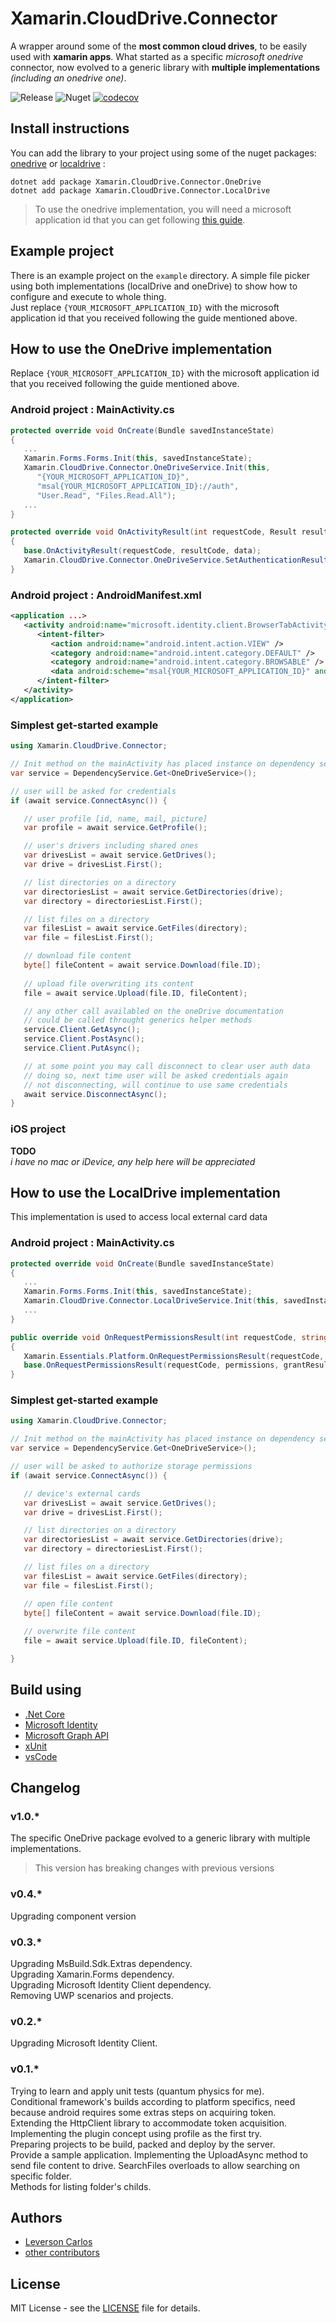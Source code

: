 # Xamarin.CloudDrive.Connector
A wrapper around some of the **most common cloud drives**, to be easily used with **xamarin apps**. What started as a specific *microsoft onedrive* connector, now evolved to a generic library with **multiple implementations** *(including an onedrive one)*.  

![Release](https://github.com/LeversonCarlos/Xamarin.OneDrive.Connector/workflows/Release/badge.svg)
![Nuget](https://img.shields.io/nuget/v/Xamarin.CloudDrive.Connector.Common?label=nuget&logo=nuget) 
[![codecov](https://codecov.io/gh/LeversonCarlos/Xamarin.OneDrive.Connector/branch/refactoring/graph/badge.svg)](https://codecov.io/gh/LeversonCarlos/Xamarin.OneDrive.Connector)

## Install instructions
You can add the library to your project using some of the nuget packages: [onedrive](https://www.nuget.org/packages/Xamarin.CloudDrive.Connector.OneDrive/) or [localdrive](https://www.nuget.org/packages/Xamarin.CloudDrive.Connector.LocalDrive//) :  
```shell
dotnet add package Xamarin.CloudDrive.Connector.OneDrive
dotnet add package Xamarin.CloudDrive.Connector.LocalDrive
```  
> To use the onedrive implementation, you will need a microsoft application id that you can get following [this guide](https://docs.microsoft.com/en-us/azure/active-directory/develop/quickstart-v2-register-an-app).

## Example project
There is an example project on the `example` directory. A simple file picker using both implementations (localDrive and oneDrive) to show how to configure and execute to whole thing.  
Just replace `{YOUR_MICROSOFT_APPLICATION_ID}` with the microsoft application id that you received following the guide mentioned above.  

## How to use the OneDrive implementation
Replace `{YOUR_MICROSOFT_APPLICATION_ID}` with the microsoft application id that you received following the guide mentioned above.

### Android project : MainActivity.cs
```csharp
protected override void OnCreate(Bundle savedInstanceState)
{
   ...
   Xamarin.Forms.Forms.Init(this, savedInstanceState);
   Xamarin.CloudDrive.Connector.OneDriveService.Init(this, 
      "{YOUR_MICROSOFT_APPLICATION_ID}", 
      "msal{YOUR_MICROSOFT_APPLICATION_ID}://auth", 
      "User.Read", "Files.Read.All");
   ...
}

protected override void OnActivityResult(int requestCode, Result resultCode, Intent data)
{
   base.OnActivityResult(requestCode, resultCode, data);
   Xamarin.CloudDrive.Connector.OneDriveService.SetAuthenticationResult(requestCode, resultCode, data);
}
```

### Android project : AndroidManifest.xml
```xml
<application ...>
   <activity android:name="microsoft.identity.client.BrowserTabActivity">
      <intent-filter>
         <action android:name="android.intent.action.VIEW" />
         <category android:name="android.intent.category.DEFAULT" />
         <category android:name="android.intent.category.BROWSABLE" />
         <data android:scheme="msal{YOUR_MICROSOFT_APPLICATION_ID}" android:host="auth" />
      </intent-filter>
   </activity>
</application>
```

### Simplest get-started example 

```csharp
using Xamarin.CloudDrive.Connector;

// Init method on the mainActivity has placed instance on dependency service
var service = DependencyService.Get<OneDriveService>();

// user will be asked for credentials 
if (await service.ConnectAsync()) { 

   // user profile [id, name, mail, picture]
   var profile = await service.GetProfile(); 

   // user's drivers including shared ones
   var drivesList = await service.GetDrives(); 
   var drive = drivesList.First();

   // list directories on a directory 
   var directoriesList = await service.GetDirectories(drive);
   var directory = directoriesList.First();

   // list files on a directory 
   var filesList = await service.GetFiles(directory);
   var file = filesList.First();

   // download file content
   byte[] fileContent = await service.Download(file.ID);
   
   // upload file overwriting its content
   file = await service.Upload(file.ID, fileContent);

   // any other call availabled on the oneDrive documentation 
   // could be called throught generics helper methods
   service.Client.GetAsync();
   service.Client.PostAsync();
   service.Client.PutAsync();

   // at some point you may call disconnect to clear user auth data
   // doing so, next time user will be asked credentials again
   // not disconnecting, will continue to use same credentials
   await service.DisconnectAsync();
}
```

### iOS project 
**TODO**  
*i have no mac or iDevice, any help here will be appreciated*


## How to use the LocalDrive implementation
This implementation is used to access local external card data

### Android project : MainActivity.cs
```csharp
protected override void OnCreate(Bundle savedInstanceState)
{
   ...
   Xamarin.Forms.Forms.Init(this, savedInstanceState);
   Xamarin.CloudDrive.Connector.LocalDriveService.Init(this, savedInstanceState);
   ...
}

public override void OnRequestPermissionsResult(int requestCode, string[] permissions, [GeneratedEnum] Permission[] grantResults)
{
   Xamarin.Essentials.Platform.OnRequestPermissionsResult(requestCode, permissions, grantResults);
   base.OnRequestPermissionsResult(requestCode, permissions, grantResults);
}
```

### Simplest get-started example 

```csharp
using Xamarin.CloudDrive.Connector;

// Init method on the mainActivity has placed instance on dependency service
var service = DependencyService.Get<OneDriveService>();

// user will be asked to authorize storage permissions 
if (await service.ConnectAsync()) { 

   // device's external cards 
   var drivesList = await service.GetDrives(); 
   var drive = drivesList.First();

   // list directories on a directory 
   var directoriesList = await service.GetDirectories(drive);
   var directory = directoriesList.First();

   // list files on a directory 
   var filesList = await service.GetFiles(directory);
   var file = filesList.First();

   // open file content
   byte[] fileContent = await service.Download(file.ID);
   
   // overwrite file content
   file = await service.Upload(file.ID, fileContent);

}
```

## Build using
* [.Net Core](https://dotnet.github.io) 
* [Microsoft Identity](https://github.com/AzureAD/microsoft-authentication-library-for-dotnet) 
* [Microsoft Graph API](https://docs.microsoft.com/en-us/graph/overview) 
* [xUnit](https://xunit.github.io/) 
* [vsCode](https://github.com/Microsoft/vscode) 

## Changelog
### v1.0.*
The specific OneDrive package evolved to a generic library with multiple implementations.  
> This version has breaking changes with previous versions
### v0.4.*
Upgrading component version 
### v0.3.*
Upgrading MsBuild.Sdk.Extras dependency.  
Upgrading Xamarin.Forms dependency.  
Upgrading Microsoft Identity Client dependency.  
Removing UWP scenarios and projects.  
### v0.2.*
Upgrading Microsoft Identity Client.  
### v0.1.*
Trying to learn and apply unit tests (quantum physics for me).  
Conditional framework's builds according to platform specifics, need because android requires some extras steps on acquiring token.  
Extending the HttpClient library to accommodate token acquisition.  
Implementing the plugin concept using profile as the first try.  
Preparing projects to be build, packed and deploy by the server.  
Provide a sample application.
Implementing the UploadAsync method to send file content to drive. 
SearchFiles overloads to allow searching on specific folder.  
Methods for listing folder's childs.  


## Authors
* [Leverson Carlos](https://github.com/LeversonCarlos) 
* [other contributors](https://github.com/LeversonCarlos/Xamarin.OneDrive.Connector/graphs/contributors)

## License
MIT License - see the [LICENSE](LICENSE) file for details.
